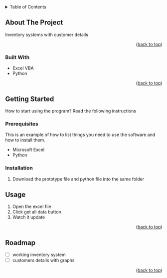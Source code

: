 
<!-- TABLE OF CONTENTS -->
<details>
  <summary>Table of Contents</summary>
  <ol>
    <li>
      <a href="#about-the-project">About The Project</a>
      <ul>
        <li><a href="#built-with">Built With</a></li>
      </ul>
    </li>
    <li>
      <a href="#getting-started">Getting Started</a>
      <ul>
        <li><a href="#prerequisites">Prerequisites</a></li>
        <li><a href="#installation">Installation</a></li>
      </ul>
    </li>
    <li><a href="#usage">Usage</a></li>
    <li><a href="#roadmap">Roadmap</a></li>
  </ol>
</details>



<!-- ABOUT THE PROJECT -->
## About The Project

Inventory systems with customer details

<p align="right">(<a href="#top">back to top</a>)</p>

### Built With

* Excel VBA
* Python

<p align="right">(<a href="#top">back to top</a>)</p>


<!-- GETTING STARTED -->
## Getting Started

How to start using the program? Read the following instructions

### Prerequisites

This is an example of how to list things you need to use the software and how to install them.
* Microsoft Excel
* Python

### Installation

1. Download the prototype file and python file into the same folder


<!-- USAGE EXAMPLES -->
## Usage

1. Open the excel file
2. Click get all data button
3. Watch it update

<p align="right">(<a href="#top">back to top</a>)</p>

<!-- ROADMAP -->
## Roadmap

- [ ] working inventory system
- [ ] customers details with graphs
    
<p align="right">(<a href="#top">back to top</a>)</p>


